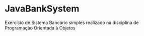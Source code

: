 # JavaBankSystem
Exercício de Sistema Bancário simples realizado na disciplina de Programação Orientada à Objetos
